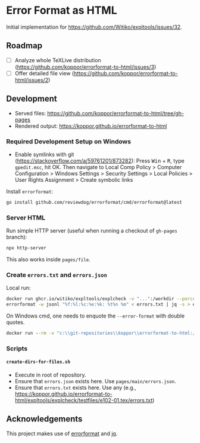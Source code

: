 # Error Format as HTML

Initial implementation for https://github.com/Witiko/expltools/issues/32.

## Roadmap

- [ ] Analyze whole TeXLive distribution (https://github.com/koppor/errorformat-to-html/issues/3)
- [ ] Offer detailed file view (https://github.com/koppor/errorformat-to-html/issues/2)

## Development

- Served files: <https://github.com/koppor/errorformat-to-html/tree/gh-pages>
- Rendered output: <https://koppor.github.io/errorformat-to-html>

### Required Development Setup on Windows

- Enable symlinks with git (<https://stackoverflow.com/a/59761201/873282>):
  Press <kbd>Win</kbd> + <kbd>R</kbd>, type `gpedit.msc`, hit OK. Then navigate to Local Comp Policy > Computer Configuration > Windows Settings > Security Settings > Local Policies > User Rights Assignment > Create symbolic links

Install `errorformat`:

```bash
go install github.com/reviewdog/errorformat/cmd/errorformat@latest
```

### Server HTML

Run simple HTTP server (useful when running a checkout of `gh-pages` branch):

```bash
npx http-server
```

This also works inside `pages/file`.

### Create `errors.txt` and `errors.json`

Local run:

```bash
docker run ghcr.io/witiko/expltools/explcheck -v "...":/workdir --porcelain --error-format='%f:%l:%c:%e:%k: %t%n %m' /workdir/expltools/explcheck/testfiles/e102.tex > errors.txt
errorformat -w jsonl "%f:%l:%c:%e:%k: %t%n %m" < errors.txt | jq -s > errors.json
```

On Windows cmd, one needs to enquote the `--error-format` with double quotes.

```cmd
docker run --rm -v "c:\\git-repositories\\koppor\\errorformat-to-html:/workspace" ghcr.io/witiko/expltools/explcheck --porcelain --error-format="%f:%l:%c:%e:%k: %t%n %m" "/workspace/expltools/explcheck/testfiles/e102.lua"
```

### Scripts

#### `create-dirs-for-files.sh`

- Execute in root of repository.
- Ensure that `errors.json` exists here. Use `pages/main/errors.json`.
- Ensure that `errors.txt` exists here. Use any (e.g., <https://koppor.github.io/errorformat-to-html/expltools/explcheck/testfiles/e102-01.tex/errors.txt>)

## Acknowledgements

This project makes use of [errorformat](https://github.com/reviewdog/errorformat) and [jq](https://jqlang.github.io/jq/).
